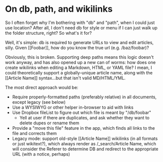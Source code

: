 # On db, path, and wikilinks

So I often forget why I'm bothering with "db" and "path", when I could just use location? After all, I don't need db for style or menu if I can just walk up the folder structure, right? So what's it for?

Well, it's simple: db is required to generate URLs to view and edit articles, silly. Given [[Foobar]], how do you know the true url (e.g. /baz/foobar)?

Obviously, this is broken. Supporting deep paths means this logic doesn't work anyway, and has also opened up a new can of worms: how does one create wikilinks when editing a Markdown, HTML, or YAML file? I mean, I could theoretically support a globally-unique article name, along with the [[Article Name]] syntax...but that isn't valid MD/HTML/YML.

The most direct approach would be:
+ Require properly-formatted paths (preferably relative) in all documents, except legacy (see below)
+ Use a WYSIWYG or other helper in-browser to aid with links
+ Use Dropbox fileList to figure out which file is meant by "/db/foobar"
  + Yell at user if there are duplicates, and ask whether they want to delete dupes or rename them
+ Provide a "move this file" feature in the app, which finds all links to the file and corrects them
+ Legacy mode: support old-style [[Article Name]] wikilinks (in all formats or just wikitext?), which always render as /\_search/Article Name, which will consider the Referer to determine DB and redirect to the appropriate URL (with a notice, perhaps)
